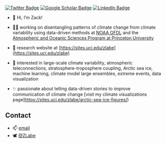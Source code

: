 [![Twitter Badge](https://img.shields.io/twitter/follow/realaaronspring?style=social)](https://twitter.com/zlabe)
[![Google Scholar Badge](https://img.shields.io/badge/Google-Scholar-lightgrey)](https://scholar.google.com/citations?user=E6cJPWcAAAAJ&hl=en&oi=sra)
[![LinkedIn Badge](https://img.shields.io/badge/My-LinkedIn-blue)](https://www.linkedin.com/in/zacharylabe)

+ 👋 Hi, I’m Zack!
+ 👨‍💻 working on disentangling patterns of climate change from climate variability using data-driven methods at [NOAA GFDL]([https://twitter.com/MPI_Meteo](https://www.gfdl.noaa.gov/)) and the [Atmospheric and Oceanic Sciences Program at Princeton University](https://aos.princeton.edu/)
+ 📰 research website at [https://sites.uci.edu/zlabe](https://sites.uci.edu/zlabe)
+ 👀 interested in large-scale climate variability, atmospheric teleconnections, stratosphere-troposphere coupling, Arctic sea ice, machine learning, climate model large ensembles, extreme events, data visualization

+ ✨ passionate about telling data-driven stories to improve communication of climate change [visit my climate visualizations page]https://sites.uci.edu/zlabe/arctic-sea-ice-figures/)

## Contact
+ 📫 [email](mailto:zachary.labe@noaa.gov)
+ 🕊️ [@ZLabe](https://twitter.com/zlabe/)
